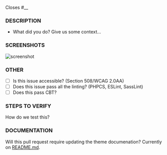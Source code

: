 Closes #\_\_

### DESCRIPTION

- What did you do? Give us some context...

### SCREENSHOTS

![screenshot](https://dl.dropbox.com/s/8k8xh3tuj3g5340/wd_s-pr-template.jpg?dl=0)

### OTHER

- [ ] Is this issue accessible? (Section 508/WCAG 2.0AA)
- [ ] Does this issue pass all the linting? (PHPCS, ESLint, SassLint)
- [ ] Does this pass CBT?

### STEPS TO VERIFY

How do we test this?

### DOCUMENTATION

Will this pull request require updating the theme documenation? Currently on [README.md](https://github.com/WebDevStudios/wds-block-based-theme/blob/main/README.md).
